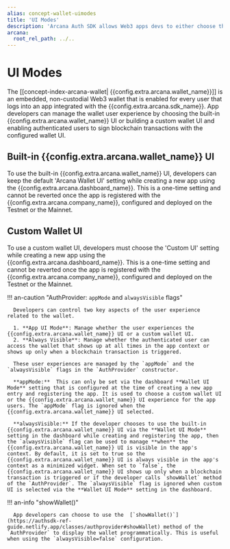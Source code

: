 ```yaml
---
alias: concept-wallet-uimodes
title: 'UI Modes'
description: 'Arcana Auth SDK allows Web3 apps devs to either choose the built-in Arcana Wallet UI or build their own custom wallet UI. The Wallet UI Mode setting allows developers to choose custom or Arcana Wallet UI.'
arcana:
  root_rel_path: ../..
---
```


# UI Modes

The [[concept-index-arcana-wallet| {{config.extra.arcana.wallet_name}}]] is an embedded, non-custodial Web3 wallet that is enabled for every user that logs into an app integrated with the {{config.extra.arcana.sdk_name}}. App developers can manage the wallet user experience by choosing the built-in {{config.extra.arcana.wallet_name}} UI or building a custom wallet UI and enabling authenticated users to sign blockchain transactions with the configured wallet UI.

## Built-in {{config.extra.arcana.wallet_name}} UI

To use the built-in {{config.extra.arcana.wallet_name}} UI, developers can keep the default 'Arcana Wallet UI' setting while creating a new app using the {{config.extra.arcana.dashboard_name}}. This is a one-time setting and cannot be reverted once the app is registered with the {{config.extra.arcana.company_name}}, configured and deployed on the Testnet or the Mainnet.

## Custom Wallet UI

To use a custom wallet UI, developers must choose the 'Custom UI' setting while creating a new app using the {{config.extra.arcana.dashboard_name}}. This is a one-time setting and cannot be reverted once the app is registered with the {{config.extra.arcana.company_name}}, configured and deployed on the Testnet or the Mainnet.

!!! an-caution "AuthProvider: `appMode` and `alwaysVisible` flags"

      Developers can control two key aspects of the user experience related to the wallet. 

      1. **App UI Mode**: Manage whether the user experiences the {{config.extra.arcana.wallet_name}} UI or a custom wallet UI.
      2. **Always Visible**: Manage whether the authenticated user can access the wallet that shows up at all times in the app context or shows up only when a blockchain transaction is triggered.

      These user experiences are managed by the `appMode` and the `alwaysVisible` flags in the `AuthProvider` constructor.

      **appMode:**  This can only be set via the dashboard **Wallet UI Mode** setting that is configured at the time of creating a new app entry and registering the app. It is used to choose a custom wallet UI or the {{config.extra.arcana.wallet_name}} UI experience for the app users. The `appMode` flag is ignored when the {{config.extra.arcana.wallet_name}} UI selected.
      
      **alwaysVisible:** If the developer chooses to use the built-in {{config.extra.arcana.wallet_name}} UI via the **Wallet UI Mode** setting in the dashboard while creating and registering the app, then the `alwaysVisible` flag can be used to manage **when** the {{config.extra.arcana.wallet_name}} UI is visible in the app's context. By default, it is set to true so the {{config.extra.arcana.wallet_name}} UI is always visible in the app's context as a minimized widget. When set to `false`, the {{config.extra.arcana.wallet_name}} UI shows up only when a blockchain transaction is triggered or if the developer calls `showWallet` method of the `AuthProvider`. The `alwaysVisible` flag is ignored when custom UI is selected via the **Wallet UI Mode** setting in the dashboard.

!!! an-info "showWallet()"

      App developers can choose to use the  [`showWallet()`](https://authsdk-ref-guide.netlify.app/classes/authprovider#showWallet) method of the `AuthProvider` to display the wallet programmatically. This is useful when using the `alwaysVisible=false` configuration.

      